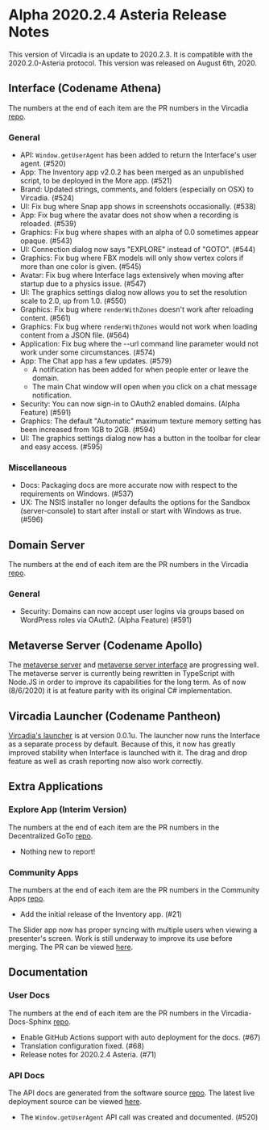 # Alpha 2020.2.4 Asteria Release Notes

This version of Vircadia is an update to 2020.2.3. It is compatible with the 2020.2.0-Asteria protocol. This version was released on August 6th, 2020.

## Interface (Codename Athena)

The numbers at the end of each item are the PR numbers in the Vircadia [repo](https://github.com/vircadia/vircadia).

### General

* API: `Window.getUserAgent` has been added to return the Interface's user agent. (#520)
* App: The Inventory app v2.0.2 has been merged as an unpublished script, to be deployed in the More app. (#521)
* Brand: Updated strings, comments, and folders (especially on OSX) to Vircadia. (#524)
* UI: Fix bug where Snap app shows in screenshots occasionally. (#538)
* App: Fix bug where the avatar does not show when a recording is reloaded. (#539)
* Graphics: Fix bug where shapes with an alpha of 0.0 sometimes appear opaque. (#543)
* UI: Connection dialog now says "EXPLORE" instead of "GOTO". (#544)
* Graphics: Fix bug where FBX models will only show vertex colors if more than one color is given. (#545)
* Avatar: Fix bug where Interface lags extensively when moving after startup due to a physics issue. (#547)
* UI: The graphics settings dialog now allows you to set the resolution scale to 2.0, up from 1.0. (#550)
* Graphics: Fix bug where `renderWithZones` doesn't work after reloading content. (#561)
* Graphics: Fix bug where `renderWithZones` would not work when loading content from a JSON file. (#564)
* Application: Fix bug where the --url command line parameter would not work under some circumstances. (#574)
* App: The Chat app has a few updates. (#579)
    * A notification has been added for when people enter or leave the domain.
    * The main Chat window will open when you click on a chat message notification.
* Security: You can now sign-in to OAuth2 enabled domains. (Alpha Feature) (#591)
* Graphics: The default "Automatic" maximum texture memory setting has been increased from 1GB to 2GB. (#594)
* UI: The graphics settings dialog now has a button in the toolbar for clear and easy access. (#595)

### Miscellaneous

* Docs: Packaging docs are more accurate now with respect to the requirements on Windows. (#537)
* UX: The NSIS installer no longer defaults the options for the Sandbox (server-console) to start after install or start with Windows as true. (#596)

## Domain Server

The numbers at the end of each item are the PR numbers in the Vircadia [repo](https://github.com/vircadia/vircadia).

### General

* Security: Domains can now accept user logins via groups based on WordPress roles via OAuth2. (Alpha Feature) (#591)

## Metaverse Server (Codename Apollo)

The [metaverse server](https://github.com/vircadia/project-apollo) and [metaverse server interface](https://github.com/vircadia/project-apollo-dashboard) are progressing well. The metaverse server is currently being rewritten in TypeScript with Node.JS in order to improve its capabilities for the long term. As of now (8/6/2020) it is at feature parity with its original C# implementation.

## Vircadia Launcher (Codename Pantheon)

[Vircadia's launcher](https://github.com/vircadia/pantheon-launcher) is at version 0.0.1u. The launcher now runs the Interface as a separate process by default. Because of this, it now has greatly improved stability when Interface is launched with it. The drag and drop feature as well as crash reporting now also work correctly.

## Extra Applications

### Explore App (Interim Version)

The numbers at the end of each item are the PR numbers in the Decentralized GoTo [repo](https://github.com/vircadia/Decentralized_GoTo_Experimental).

* Nothing new to report!

### Community Apps

The numbers at the end of each item are the PR numbers in the Community Apps [repo](https://github.com/vircadia/community-apps).

* Add the initial release of the Inventory app. (#21)

The Slider app now has proper syncing with multiple users when viewing a presenter's screen. Work is still underway to improve its use before merging. The PR can be viewed [here](https://github.com/vircadia/vircadia/pull/541).

## Documentation

### User Docs

The numbers at the end of each item are the PR numbers in the Vircadia-Docs-Sphinx [repo](https://github.com/vircadia/vircadia-docs-sphinx).

* Enable GitHub Actions support with auto deployment for the docs. (#67)
* Translation configuration fixed. (#68)
* Release notes for 2020.2.4 Asteria. (#71)

### API Docs

The API docs are generated from the software source [repo](https://github.com/vircadia/vircadia).
The latest live deployment source can be viewed [here](https://github.com/vircadia/vircadia-api-docs).

* The `Window.getUserAgent` API call was created and documented. (#520)
